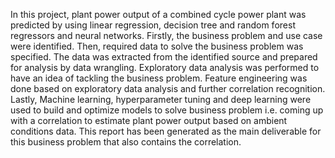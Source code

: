 In this project, plant power output of a combined cycle power plant was predicted by using linear regression, decision tree and random forest regressors and neural networks. Firstly, the business problem and use case were identified. Then, required data to solve the business problem was specified. The data was extracted from the identified source and prepared for analysis by data wrangling. Exploratory data analysis was performed to have an idea of tackling the business problem. Feature engineering was done based on exploratory data analysis and further correlation recognition. Lastly, Machine learning, hyperparameter tuning and deep learning were used to build and optimize models to solve business problem i.e. coming up with a correlation to estimate plant power output based on ambient conditions data. This report has been generated as the main deliverable for this business problem that also contains the correlation.
